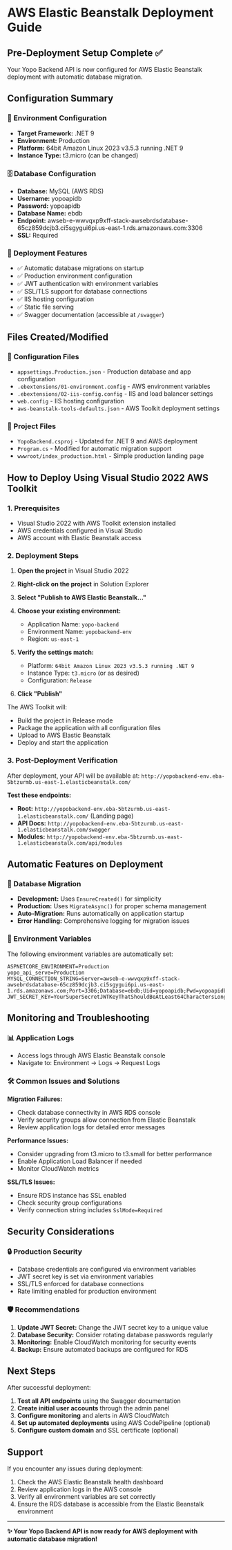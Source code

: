 # AWS Elastic Beanstalk Deployment Guide

## Pre-Deployment Setup Complete ✅

Your Yopo Backend API is now configured for AWS Elastic Beanstalk deployment with automatic database migration.

## Configuration Summary

### 🎯 Environment Configuration
- **Target Framework:** .NET 9
- **Environment:** Production
- **Platform:** 64bit Amazon Linux 2023 v3.5.3 running .NET 9
- **Instance Type:** t3.micro (can be changed)

### 🗄️ Database Configuration
- **Database:** MySQL (AWS RDS)
- **Username:** yopoapidb
- **Password:** yopoapidb
- **Database Name:** ebdb
- **Endpoint:** awseb-e-wwvqxp9xff-stack-awsebrdsdatabase-65cz859dcjb3.ci5sgygui6pi.us-east-1.rds.amazonaws.com:3306
- **SSL:** Required

### 🚀 Deployment Features
- ✅ Automatic database migrations on startup
- ✅ Production environment configuration
- ✅ JWT authentication with environment variables
- ✅ SSL/TLS support for database connections
- ✅ IIS hosting configuration
- ✅ Static file serving
- ✅ Swagger documentation (accessible at `/swagger`)

## Files Created/Modified

### 📁 Configuration Files
- `appsettings.Production.json` - Production database and app configuration
- `.ebextensions/01-environment.config` - AWS environment variables
- `.ebextensions/02-iis-config.config` - IIS and load balancer settings
- `web.config` - IIS hosting configuration
- `aws-beanstalk-tools-defaults.json` - AWS Toolkit deployment settings

### 📁 Project Files
- `YopoBackend.csproj` - Updated for .NET 9 and AWS deployment
- `Program.cs` - Modified for automatic migration support
- `wwwroot/index_production.html` - Simple production landing page

## How to Deploy Using Visual Studio 2022 AWS Toolkit

### 1. Prerequisites
- Visual Studio 2022 with AWS Toolkit extension installed
- AWS credentials configured in Visual Studio
- AWS account with Elastic Beanstalk access

### 2. Deployment Steps

1. **Open the project** in Visual Studio 2022
2. **Right-click on the project** in Solution Explorer
3. **Select "Publish to AWS Elastic Beanstalk..."**
4. **Choose your existing environment:**
   - Application Name: `yopo-backend`
   - Environment Name: `yopobackend-env`
   - Region: `us-east-1`

5. **Verify the settings match:**
   - Platform: `64bit Amazon Linux 2023 v3.5.3 running .NET 9`
   - Instance Type: `t3.micro` (or as desired)
   - Configuration: `Release`

6. **Click "Publish"**

The AWS Toolkit will:
- Build the project in Release mode
- Package the application with all configuration files
- Upload to AWS Elastic Beanstalk
- Deploy and start the application

### 3. Post-Deployment Verification

After deployment, your API will be available at:
`http://yopobackend-env.eba-5btzurmb.us-east-1.elasticbeanstalk.com/`

**Test these endpoints:**
- **Root:** `http://yopobackend-env.eba-5btzurmb.us-east-1.elasticbeanstalk.com/` (Landing page)
- **API Docs:** `http://yopobackend-env.eba-5btzurmb.us-east-1.elasticbeanstalk.com/swagger`
- **Modules:** `http://yopobackend-env.eba-5btzurmb.us-east-1.elasticbeanstalk.com/api/modules`

## Automatic Features on Deployment

### 🔧 Database Migration
- **Development:** Uses `EnsureCreated()` for simplicity
- **Production:** Uses `MigrateAsync()` for proper schema management
- **Auto-Migration:** Runs automatically on application startup
- **Error Handling:** Comprehensive logging for migration issues

### 🔐 Environment Variables
The following environment variables are automatically set:
```
ASPNETCORE_ENVIRONMENT=Production
yopo_api_serve=Production
MYSQL_CONNECTION_STRING=Server=awseb-e-wwvqxp9xff-stack-awsebrdsdatabase-65cz859dcjb3.ci5sgygui6pi.us-east-1.rds.amazonaws.com;Port=3306;Database=ebdb;Uid=yopoapidb;Pwd=yopoapidb;SslMode=Required;
JWT_SECRET_KEY=YourSuperSecretJWTKeyThatShouldBeAtLeast64CharactersLongForBetterSecurity123456789
```

## Monitoring and Troubleshooting

### 📊 Application Logs
- Access logs through AWS Elastic Beanstalk console
- Navigate to: Environment → Logs → Request Logs

### 🛠️ Common Issues and Solutions

**Migration Failures:**
- Check database connectivity in AWS RDS console
- Verify security groups allow connection from Elastic Beanstalk
- Review application logs for detailed error messages

**Performance Issues:**
- Consider upgrading from t3.micro to t3.small for better performance
- Enable Application Load Balancer if needed
- Monitor CloudWatch metrics

**SSL/TLS Issues:**
- Ensure RDS instance has SSL enabled
- Check security group configurations
- Verify connection string includes `SslMode=Required`

## Security Considerations

### 🔒 Production Security
- Database credentials are configured via environment variables
- JWT secret key is set via environment variables
- SSL/TLS enforced for database connections
- Rate limiting enabled for production environment

### 🛡️ Recommendations
1. **Update JWT Secret:** Change the JWT secret key to a unique value
2. **Database Security:** Consider rotating database passwords regularly
3. **Monitoring:** Enable CloudWatch monitoring for security events
4. **Backup:** Ensure automated backups are configured for RDS

## Next Steps

After successful deployment:

1. **Test all API endpoints** using the Swagger documentation
2. **Create initial user accounts** through the admin panel
3. **Configure monitoring** and alerts in AWS CloudWatch
4. **Set up automated deployments** using AWS CodePipeline (optional)
5. **Configure custom domain** and SSL certificate (optional)

## Support

If you encounter any issues during deployment:
1. Check the AWS Elastic Beanstalk health dashboard
2. Review application logs in the AWS console
3. Verify all environment variables are set correctly
4. Ensure the RDS database is accessible from the Elastic Beanstalk environment

---

**✨ Your Yopo Backend API is now ready for AWS deployment with automatic database migration!**
